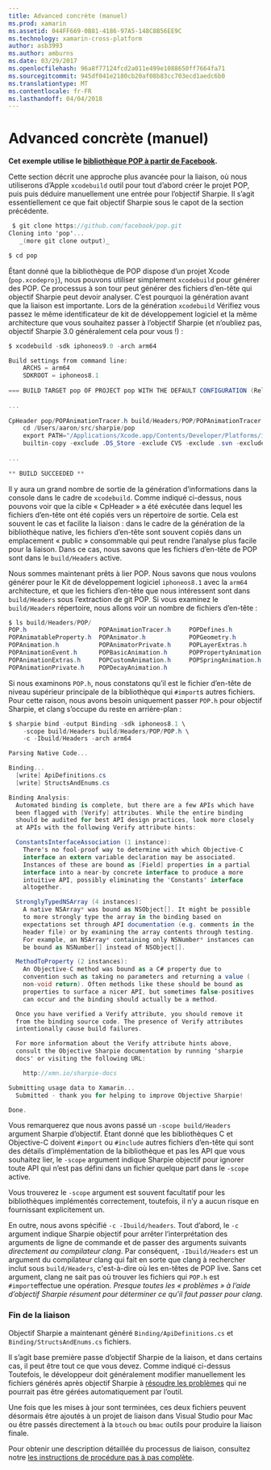 ```yaml
---
title: Advanced concrète (manuel)
ms.prod: xamarin
ms.assetid: 044FF669-0B81-4186-97A5-148C8B56EE9C
ms.technology: xamarin-cross-platform
author: asb3993
ms.author: amburns
ms.date: 03/29/2017
ms.openlocfilehash: 96a8f77124fcd2a011e499e1088650ff7664fa71
ms.sourcegitcommit: 945df041e2180cb20af08b83cc703ecd1aedc6b0
ms.translationtype: MT
ms.contentlocale: fr-FR
ms.lasthandoff: 04/04/2018
---
```

# <a name="advanced-manual-real-world-example"></a>Advanced concrète (manuel)


**Cet exemple utilise le [bibliothèque POP à partir de Facebook](https://github.com/facebook/pop).**


Cette section décrit une approche plus avancée pour la liaison, où nous utiliserons d’Apple `xcodebuild` outil pour tout d’abord créer le projet POP, puis puis déduire manuellement une entrée pour l’objectif Sharpie. Il s’agit essentiellement ce que fait objectif Sharpie sous le capot de la section précédente.

```csharp
 $ git clone https://github.com/facebook/pop.git
Cloning into 'pop'...
   _(more git clone output)_

$ cd pop
```

Étant donné que la bibliothèque de POP dispose d’un projet Xcode (`pop.xcodeproj`), nous pouvons utiliser simplement `xcodebuild` pour générer des POP. Ce processus à son tour peut générer des fichiers d’en-tête qui objectif Sharpie peut devoir analyser. C’est pourquoi la génération avant que la liaison est importante. Lors de la génération `xcodebuild` Vérifiez vous passez le même identificateur de kit de développement logiciel et la même architecture que vous souhaitez passer à l’objectif Sharpie (et n’oubliez pas, objectif Sharpie 3.0 généralement cela pour vous !) :

```csharp
$ xcodebuild -sdk iphoneos9.0 -arch arm64

Build settings from command line:
    ARCHS = arm64
    SDKROOT = iphoneos8.1
 
=== BUILD TARGET pop OF PROJECT pop WITH THE DEFAULT CONFIGURATION (Release) ===
 
...
 
CpHeader pop/POPAnimationTracer.h build/Headers/POP/POPAnimationTracer.h
    cd /Users/aaron/src/sharpie/pop
    export PATH="/Applications/Xcode.app/Contents/Developer/Platforms/iPhoneOS.platform/Developer/usr/bin:/Applications/Xcode.app/Contents/Developer/usr/bin:/Users/aaron/bin::/usr/local/bin:/usr/bin:/bin:/usr/sbin:/sbin:/opt/X11/bin:/usr/local/git/bin:/Users/aaron/.rvm/bin"
    builtin-copy -exclude .DS_Store -exclude CVS -exclude .svn -exclude .git -exclude .hg -strip-debug-symbols -strip-tool /Applications/Xcode.app/Contents/Developer/Toolchains/XcodeDefault.xctoolchain/usr/bin/strip -resolve-src-symlinks /Users/aaron/src/sharpie/pop/pop/POPAnimationTracer.h /Users/aaron/src/sharpie/pop/build/Headers/POP
 
...
 
** BUILD SUCCEEDED **
```

Il y aura un grand nombre de sortie de la génération d’informations dans la console dans le cadre de `xcodebuild`. Comme indiqué ci-dessus, nous pouvons voir que la cible « CpHeader » a été exécutée dans lequel les fichiers d’en-tête ont été copiés vers un répertoire de sortie. Cela est souvent le cas et facilite la liaison : dans le cadre de la génération de la bibliothèque native, les fichiers d’en-tête sont souvent copiés dans un emplacement « public » consommable qui peut rendre l’analyse plus facile pour la liaison. Dans ce cas, nous savons que les fichiers d’en-tête de POP sont dans le `build/Headers` active.

Nous sommes maintenant prêts à lier POP. Nous savons que nous voulons générer pour le Kit de développement logiciel `iphoneos8.1` avec la `arm64` architecture, et que les fichiers d’en-tête que nous intéressent sont dans `build/Headers` sous l’extraction de git POP. Si vous examinez le `build/Headers` répertoire, nous allons voir un nombre de fichiers d’en-tête :

```csharp
$ ls build/Headers/POP/
POP.h                    POPAnimationTracer.h     POPDefines.h
POPAnimatableProperty.h  POPAnimator.h            POPGeometry.h
POPAnimation.h           POPAnimatorPrivate.h     POPLayerExtras.h
POPAnimationEvent.h      POPBasicAnimation.h      POPPropertyAnimation.h
POPAnimationExtras.h     POPCustomAnimation.h     POPSpringAnimation.h
POPAnimationPrivate.h    POPDecayAnimation.h
```

Si nous examinons `POP.h`, nous constatons qu’il est le fichier d’en-tête de niveau supérieur principale de la bibliothèque qui `#import`s autres fichiers. Pour cette raison, nous avons besoin uniquement passer `POP.h` pour objectif Sharpie, et clang s’occupe du reste en arrière-plan :

```csharp
$ sharpie bind -output Binding -sdk iphoneos8.1 \
    -scope build/Headers build/Headers/POP/POP.h \
    -c -Ibuild/Headers -arch arm64

Parsing Native Code...

Binding...
  [write] ApiDefinitions.cs
  [write] StructsAndEnums.cs

Binding Analysis:
  Automated binding is complete, but there are a few APIs which have
  been flagged with [Verify] attributes. While the entire binding
  should be audited for best API design practices, look more closely
  at APIs with the following Verify attribute hints:

  ConstantsInterfaceAssociation (1 instance):
    There's no fool-proof way to determine with which Objective-C
    interface an extern variable declaration may be associated.
    Instances of these are bound as [Field] properties in a partial
    interface into a near-by concrete interface to produce a more
    intuitive API, possibly eliminating the 'Constants' interface
    altogether.

  StronglyTypedNSArray (4 instances):
    A native NSArray* was bound as NSObject[]. It might be possible
    to more strongly type the array in the binding based on
    expectations set through API documentation (e.g. comments in the
    header file) or by examining the array contents through testing.
    For example, an NSArray* containing only NSNumber* instances can
    be bound as NSNumber[] instead of NSObject[].

  MethodToProperty (2 instances):
    An Objective-C method was bound as a C# property due to
    convention such as taking no parameters and returning a value (
    non-void return). Often methods like these should be bound as
    properties to surface a nicer API, but sometimes false-positives
    can occur and the binding should actually be a method.

  Once you have verified a Verify attribute, you should remove it
  from the binding source code. The presence of Verify attributes
  intentionally cause build failures.

  For more information about the Verify attribute hints above,
  consult the Objective Sharpie documentation by running 'sharpie
  docs' or visiting the following URL:

    http://xmn.io/sharpie-docs

Submitting usage data to Xamarin...
  Submitted - thank you for helping to improve Objective Sharpie!

Done.
```

Vous remarquerez que nous avons passé un `-scope build/Headers` argument Sharpie d’objectif. Étant donné que les bibliothèques C et Objective-C doivent `#import` ou `#include` autres fichiers d’en-tête qui sont des détails d’implémentation de la bibliothèque et pas les API que vous souhaitez lier, le `-scope` argument indique Sharpie objectif pour ignorer toute API qui n’est pas défini dans un fichier quelque part dans le `-scope` active.

Vous trouverez le `-scope` argument est souvent facultatif pour les bibliothèques implémentés correctement, toutefois, il n’y a aucun risque en fournissant explicitement un.

En outre, nous avons spécifié `-c -Ibuild/headers`. Tout d’abord, le `-c` argument indique Sharpie objectif pour arrêter l’interprétation des arguments de ligne de commande et de passer des arguments suivants _directement au compilateur clang_. Par conséquent, `-Ibuild/Headers` est un argument du compilateur clang qui fait en sorte que clang à rechercher inclut sous `build/Headers`, c'est-à-dire où les en-têtes de POP live. Sans cet argument, clang ne sait pas où trouver les fichiers qui `POP.h` est `#import`effectue une opération. _Presque toutes les « problèmes » à l’aide d’objectif Sharpie résument pour déterminer ce qu’il faut passer pour clang_.

### <a name="completing-the-binding"></a>Fin de la liaison

Objectif Sharpie a maintenant généré `Binding/ApiDefinitions.cs` et `Binding/StructsAndEnums.cs` fichiers.

Il s’agit base première passe d’objectif Sharpie de la liaison, et dans certains cas, il peut être tout ce que vous devez. Comme indiqué ci-dessus Toutefois, le développeur doit généralement modifier manuellement les fichiers générés après objectif Sharpie à [résoudre les problèmes](~/cross-platform/macios/binding/objective-sharpie/platform/apidefinitions-structsandenums.md) qui ne pourrait pas être gérées automatiquement par l’outil.

Une fois que les mises à jour sont terminées, ces deux fichiers peuvent désormais être ajoutés à un projet de liaison dans Visual Studio pour Mac ou être passés directement à la `btouch` ou `bmac` outils pour produire la liaison finale.

Pour obtenir une description détaillée du processus de liaison, consultez notre [les instructions de procédure pas à pas complète](~/ios/platform/binding-objective-c/walkthrough.md).

